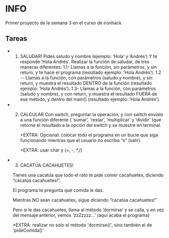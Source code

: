 # INFO

Primer proyecto de la semana 3 en el curso de ironhack

## Tareas

- 1. SALUDAR!
     Pides saludo y nombre (ejemplo: ‘Hola’ y ‘Andrés’)
     Y te responde ‘Hola Andrés’.
     Realizar la función de saludar, de tres maneras diferentes:
     1.1- Llamas a la función, sin parámetros, y sin return, y te hace el programa (resultado ejemplo: ‘Hola
     Andrés’).
     1.2 -- Llamas a la función, con parámetros (saludo y nombre), y sin return, y muestra el resultado
     DENTRO de la función (resultado ejemplo: ‘Hola Andrés’).
     1.3- Llamas a la función, con parámetros (saludo y nombre), y con return, y muestra el resultado
     FUERA de ese método, y dentro del main() (resultado ejemplo: ‘Hola Andrés’).

- 2. CALCULAR
     Con switch, preguntar la operación, y con switch envíalo a una función diferente
     ( ‘sumar’, ‘restar’, ‘multiplicar’ y ‘dividir’ )que retorne el resultado a la opción del switch y se muestre en terminal.

     +EXTRA: Opcional: colocar todo el programa en un bucle que siga funcionando mientras que el usuario no escriba “s” (salir).

     +EXTRA: usar char y (+, -, \*,/)

- 3. CACATÚA CACAHUETES!

  Tienes una cacatúa que todo el rato te pide comer cacahuetes, diciendo “cacatúa cacahuetes!”.

  El programa te pregunta qué comida le das.

  Mientras NO sean cacahuetes, sigue diciendo “cacatúa cacahuetes!”

  Pero si le das cacahuetes, llama al método ‘dormirse’ y se calla, y en vez del mensaje anterior, vemos ‘zzZzzzz…’ (aquí acaba el programa)

  \*EXTRA: realizar no solo el método 'dormirse()', sino también el de 'pideComida()'

